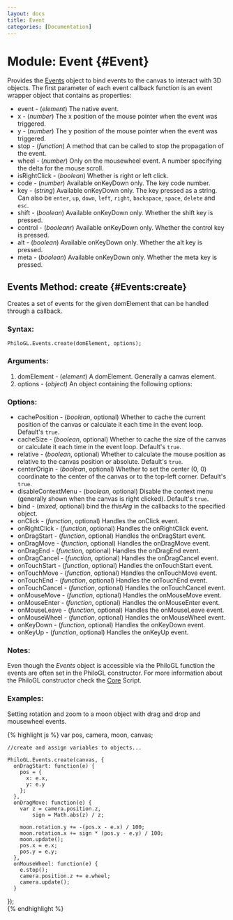 ```yaml
--- 
layout: docs 
title: Event 
categories: [Documentation]
---
```


Module: Event {#Event}
===========================

Provides the [Events](event.html) object to bind events to the canvas to interact with 3D objects. 
The first parameter of each event callback function is an event wrapper object that contains as properties:

* event - (*element*) The native event.
* x - (*number*) The x position of the mouse pointer when the event was triggered.
* y - (*number*) The y position of the mouse pointer when the event was triggered.
* stop - (*function*) A method that can be called to stop the propagation of the event.
* wheel - (*number*) Only on the mousewheel event. A number specifying the delta for the mouse scroll.
* isRightClick - (*boolean*) Whether is right or left click.
* code - (*number*) Available onKeyDown only. The key code number.
* key - (*string*) Available onKeyDown only. The key pressed as a string. Can also be `enter`, `up`, `down`, `left`, `right`, `backspace`, `space`, `delete` and `esc`.
* shift - (*boolean*) Available onKeyDown only. Whether the shift key is pressed.
* control - (*booleanr*) Available onKeyDown only. Whether the control key is pressed.
* alt - (*boolean*) Available onKeyDown only. Whether the alt key is pressed.
* meta - (*boolean*) Available onKeyDown only. Whether the meta key is pressed.


Events Method: create {#Events:create}
----------------------------------------------------

Creates a set of events for the given domElement that can be handled through a callback.

### Syntax:

    PhiloGL.Events.create(domElement, options);	

### Arguments:

1. domElement  - (*element*) A domElement. Generally a canvas element.
5. options - (*object*) An object containing the following options:

### Options:

* cachePosition - (*boolean*, optional) Whether to cache the current position of the canvas or calculate it each time in the event loop. Default's `true`.
* cacheSize - (*boolean*, optional) Whether to cache the size of the canvas or calculate it each time in the event loop. Default's `true`.
* relative - (*boolean*, optional) Whether to calculate the mouse position as relative to the canvas position or absolute. Default's `true`.
* centerOrigin - (*boolean*, optional) Whether to set the center (0, 0) coordinate to the center of the canvas or to the top-left corner. Default's `true`.
* disableContextMenu - (*boolean*, optional) Disable the context menu (generally shown when the canvas is right clicked). Default's `true`.
* bind - (*mixed*, optional) bind the *thisArg* in the callbacks to the specified object.
* onClick - (*function*, optional) Handles the onClick event.
* onRightClick - (*function*, optional) Handles the onRightClick event.
* onDragStart - (*function*, optional) Handles the onDragStart event.
* onDragMove - (*function*, optional) Handles the onDragMove event.
* onDragEnd - (*function*, optional) Handles the onDragEnd event.
* onDragCancel - (*function*, optional) Handles the onDragCancel event.
* onTouchStart - (*function*, optional) Handles the onTouchStart event.
* onTouchMove - (*function*, optional) Handles the onTouchMove event.
* onTouchEnd - (*function*, optional) Handles the onTouchEnd event.
* onTouchCancel - (*function*, optional) Handles the onTouchCancel event.
* onMouseMove - (*function*, optional) Handles the onMouseMove event.
* onMouseEnter - (*function*, optional) Handles the onMouseEnter event.
* onMouseLeave - (*function*, optional) Handles the onMouseLeave event.
* onMouseWheel - (*function*, optional) Handles the onMouseWheel event.
* onKeyDown - (*function*, optional) Handles the onKeyDown event.
* onKeyUp - (*function*, optional) Handles the onKeyUp event.

### Notes:

Even though the *Events* object is accessible via the PhiloGL function the events are often set in the PhiloGL constructor. For more information about 
the PhiloGL constructor check the [Core](core.html) Script.

### Examples:

Setting rotation and zoom to a moon object with drag and drop and mousewheel events.

{% highlight js %}
    var pos, camera, moon, canvas;
    
    //create and assign variables to objects...

    PhiloGL.Events.create(canvas, {
      onDragStart: function(e) {
        pos = {
          x: e.x,
          y: e.y
        };
      },
      onDragMove: function(e) {
        var z = camera.position.z,
            sign = Math.abs(z) / z;

        moon.rotation.y += -(pos.x - e.x) / 100;
        moon.rotation.x += sign * (pos.y - e.y) / 100;
        moon.update();
        pos.x = e.x;
        pos.y = e.y;
      },
      onMouseWheel: function(e) {
        e.stop();
        camera.position.z += e.wheel;
        camera.update();
      }
  });  
{% endhighlight %}
